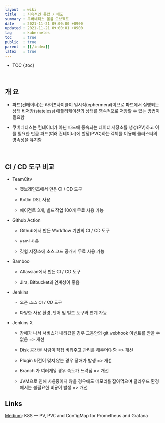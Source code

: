 ```yaml
---
layout  : wiki
title   : 지속적인 통합 / 배포 
summary : 쿠버네티스 볼륨 오브젝트
date    : 2021-11-21 09:00:00 +0900
updated : 2021-11-21 09:00:01 +0900
tag     : kubernetes
toc     : true
public  : true
parent  : [[/index]]
latex   : true
---
```

* TOC
{:toc}

<br/>

## 개 요

* 파드(컨테이너)는 라이프사이클이 일시적(ephermeral)이므로 파드에서 실행되는 상태 비저장(stateless) 애플리케이션의 상태를 영속적으로 저장할 수 있는 방법이 필요함

* 쿠버네티스는 컨테이너가 아닌 파드에 종속되는 데이터 저장소를 생성(PV)하고 이를 필요한 만큼 파드(여러 컨테이너)에 할당(PVC)하는 객체를 이용해 클러스터의 영속성을 유지함

<br/>

## CI / CD 도구 비교

* TeamCity

    * 젯브레인즈에서 만든 CI / CD 도구
        
    * Kotlin DSL 사용

    * 에이전트 3개, 빌드 작업 100개 무료 사용 가능

* Github Action 

    * Github에서 만든 Workflow 기반의 CI / CD 도구

    * yaml 사용

    * 깃헙 저장소에 소스 코드 공개시 무료 사용 가능

* Bamboo 
    
    * Atlassian에서 만든 CI / CD 도구

    * Jira, Bitbucket과 연계성이 좋음

* Jenkins

    * 오픈 소스 CI / CD 도구

    * 다양한 사용 환경, 언어 및 빌드 도구와 연계 가능

* Jenkins X

    * 장애가 나서 서비스가 내려갔을 경우 그동안의 git webhook 이벤트를 받을 수 없음 => 개선

    * Disk 공간을 사람이 직접 비워주고 관리를 해주어야 함 => 개선

    * Plugin 버전이 맞지 않는 경우 장애가 발생 => 개선

    * Branch 가 여러개일 경우 속도가 느려짐 => 개선

    * JVM으로 인해 사용중이지 않을 경우에도 메모리를 잡아먹으며 클라우드 환경에서는 불필요한 비용이 발생 => 개선


## Links


[Medium](https://ystatit.medium.com/k8s-pv-pvc-and-configmap-for-prometheus-and-grafana-caa044b0d82b): K8S — PV, PVC and ConfigMap for Prometheus and Grafana



